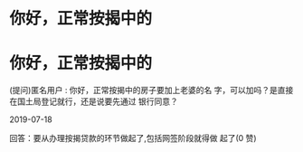# 你好，正常按揭中的

# 你好，正常按揭中的

(提问)匿名用户 : 你好，正常按揭中的房子要加上老婆的名 字，可以加吗？是直接在国土局登记就行，还是说要先通过 银行同意？

2019-07-18

回答：要从办理按揭贷款的环节做起了,包括网签阶段就得做 起了(0 赞)